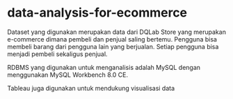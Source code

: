 # data-analysis-for-ecommerce

Dataset yang digunakan merupakan data dari DQLab Store yang merupakan e-commerce dimana pembeli dan penjual saling bertemu. Pengguna bisa membeli barang dari pengguna lain yang berjualan. Setiap pengguna bisa menjadi pembeli sekaligus penjual.

RDBMS yang digunakan untuk menganalisis adalah MySQL dengan menggunakan MySQL Workbench 8.0 CE.

Tableau juga digunakan untuk mendukung visualisasi data
